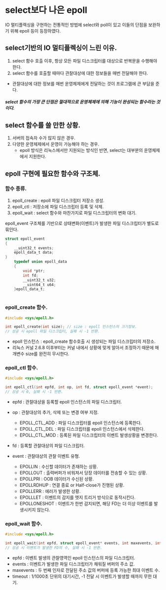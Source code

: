 # select보다 나은 epoll

IO 멀티플렉싱을 구현하는 전통적인 방법에 select와 poll이 있고 이들의 단점을 보완하기 위해 epoll 등이 등장하였다.

## select기반의 IO 멀티플렉싱이 느린 이유.
1. select 함수 호출 이후, 항상 모든 파일 디스크립터를 대상으로 반복문을 수행해야 한다.
2. select 함수를 호출할 때마다 관찰대상에 대한 정보들을 매번 전달해야 한다.
 - 관찰대상에 대한 정보를 매번 운영체제에게 전달하는 것이 프로그램에 큰 부담을 준다.

##### select 함수의 가장 큰 단점은 절대적으로 운영체제에 의해 기능이 완성되는 함수라는 것이다. 

## select 함수를 쓸 만한 상황.
1. 서버의 접속자 수가 많지 않은 경우.
2. 다양한 운영체제에서 운영이 가능해야 하는 경우.
	- epoll 방식은 리눅스에서만 지원되는 방식인 반면, select는 대부분의 운영체제에서 지원한다.


## epoll 구현에 필요한 함수와 구조체.

### 함수 종류.
1. epoll_create : epoll 파일 디스크립터 저장소 생성.
2. epoll_ctl : 저장소에 파일 디스크립터 등록 및 삭제.
3. epoll_wait : select 함수와 마찬가지로 파일 디스크립터의 변화 대기.


epoll_event 구조체를 기반으로 상태변화(이벤트)가 발생한 파일 디스크립터가 별도로 묶인다.

```c
struct epoll_event
{
	__uint32_t events;
	epoll_data_t data;
}
	typedef union epoll_data
	{
		void *ptr;
		int fd;
		__uint32_t u32;
		__uint64_t u64;
	}epoll_data_t;
	
```

### epoll_create 함수.

```c
#include <sys/epoll.h>

int epoll_create(int size); // size : epoll 인스턴스의 크기정보.
// 성공 시 epoll 파일 디스크립터, 실패 시 -1 반환.
```

- epoll 인스턴스 : epoll_create 함수호출 시 생성되는 파일 디스크립터의 저장소.
- 리눅스 커널 2.6.8 이후부터는 커널 내에서 상황에 맞게 알아서 조정하기 때문에 매개변수 size를 완전히 무시한다. 

### epoll_ctl 함수.

```c 
#include <sys/epoll.h>

int epoll_ctl(int epfd, int op, int fd, struct epoll_event *event);
// 성공 시 0, 실패 시 -1 반환.
```

- epfd : 관찰대상을 등록할 epoll 인스턴스의 파일 디스크립터.
- op : 관찰대상의 추가, 삭제 또는 변경 여부 지정.
	- EPOLL_CTL_ADD : 파일 디스크립터를 epoll 인스턴스에 등록한다.
	- EPOLL_CTL_DEL : 파일 디스크립터를 epoll 인스턴스에서 삭제한다.
	- EPOLL_CTL_MOD : 등록된 파일 디스크립터의 이벤트 발생상황을 변경한다.
	
- fd : 등록할 관찰대상의 파일 디스크립터.
- event : 관찰대상의 관찰 이벤트 유형.
	- EPOLLIN : 수신할 데이터가 존재하는 상황.
	- EPOLLOUT : 출력버퍼가 비워져서 당장 데이터를 전송할 수 있는 상황.
	- EPOLLPRI : OOB 데이터가 수신된 상황.
	- EPOLLRDHUP : 연결 종료 or Half-close가 진행된 상황.
	- EPOLLERR : 에러가 발생한 상황.
	- EPOLLLET : 이벤트의 감지를 엣지 트리거 방식으로 동작시킨다.
	- EPOLLONESHOT : 이벤트가 한번 감지되면, 해당 FD는 더 이상 이벤트를 발생시키지 않는다.

### epoll_wait 함수.

```c
#include <sys/epoll.h>

int epoll_wait(int epfd, struct epoll_event* events, int maxevents, int timeout);
// 성공 시 이벤트가 발생한 FD의 수, 실패 시 -1 반환.
```

- epfd : 이벤트 발생의 관찰영역인 epoll 인스턴스의 파일 디스크립터.
- events : 이벤트가 발생한 파일 디스크립터가 채워질 버퍼의 주소 값.
- maxevents : 두 번째 인자로 전달된 주소 값의 버퍼에 등록 가능한 최대 이벤트 수.
- timeout : 1/1000초 단위의 대기시간, -1 전달 시 이벤트가 발생할 때까지 무한 대기.
